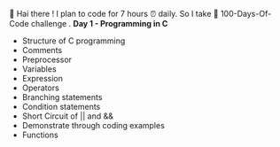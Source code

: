 👋 Hai there ! 
I plan to code for 7 hours ⏰ daily.
So I take 💯 100-Days-Of-Code challenge .
**Day 1 - Programming in C**
- Structure of C programming
- Comments
- Preprocessor
- Variables
- Expression
- Operators
- Branching statements
- Condition statements
- Short Circuit of || and &&
- Demonstrate through coding examples 
- Functions

